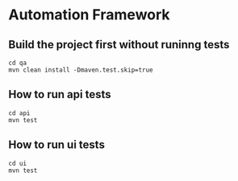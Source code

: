 # Automation Framework

## Build the project first without runinng tests
```
cd qa
mvn clean install -Dmaven.test.skip=true
```
## How to run api tests
```
cd api
mvn test
```
## How to run ui tests
```
cd ui
mvn test
```

